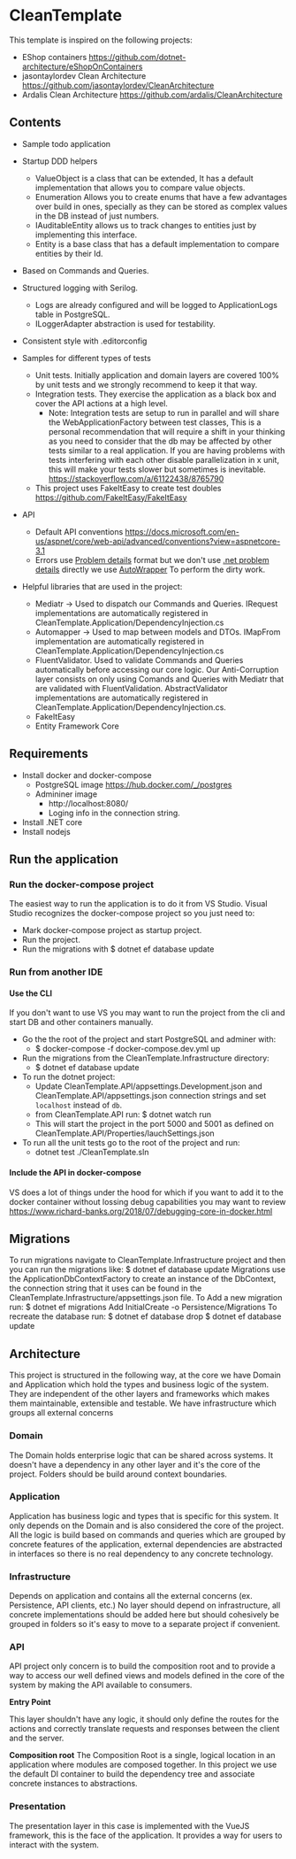# CleanTemplate
This template is inspired on the following projects:
- EShop containers https://github.com/dotnet-architecture/eShopOnContainers
- jasontaylordev Clean Architecture https://github.com/jasontaylordev/CleanArchitecture
- Ardalis Clean Architecture https://github.com/ardalis/CleanArchitecture

## Contents
- Sample todo application
- Startup DDD helpers
    - ValueObject is a class that can be extended, It has a default implementation that allows you to compare value objects.
    - Enumeration Allows you to create enums that have a few advantages over build in ones, specially as they can be stored
    as complex values in the DB instead of just numbers.
    - IAuditableEntity allows us to track changes to entities just by implementing this interface.
    - Entity is a base class that has a default implementation to compare entities by their Id.
- Based on Commands and Queries.
- Structured logging with Serilog.
    - Logs are already configured and will be logged to ApplicationLogs table in PostgreSQL.
    - ILoggerAdapter abstraction is used for testability.
- Consistent style with .editorconfig
- Samples for different types of tests
    - Unit tests. Initially application and domain layers are covered 100% by unit tests and we strongly recommend to keep it that way.
    - Integration tests. They exercise the application as a black box and cover the API actions at a high level.
        - Note: Integration tests are setup to run in parallel and will share the WebApplicationFactory between test classes,
        This is a personal recommendation that will require a shift in your thinking as you need to consider that the db may be
        affected by other tests similar to a real application.
        If you are having problems with tests interfering with each other disable parallelization in x unit, this will make 
        your tests slower but sometimes is inevitable. https://stackoverflow.com/a/61122438/8765790
    - This project uses FakeItEasy to create test doubles https://github.com/FakeItEasy/FakeItEasy
- API
    - Default API conventions https://docs.microsoft.com/en-us/aspnet/core/web-api/advanced/conventions?view=aspnetcore-3.1
    - Errors use [Problem details](https://tools.ietf.org/html/rfc7807) format but we don't use [.net problem details](https://docs.microsoft.com/en-us/dotnet/api/microsoft.aspnetcore.mvc.problemdetails?view=aspnetcore-2.2) directly
    we use [AutoWrapper](https://github.com/proudmonkey/AutoWrapper) To perform the dirty work. 
     
- Helpful libraries that are used in the project:
    - Mediatr -> Used to dispatch our Commands and Queries. 
    IRequest implementations are automatically registered in CleanTemplate.Application/DependencyInjection.cs
    - Automapper -> Used to map between models and DTOs. 
    IMapFrom implementation are automatically registered in CleanTemplate.Application/DependencyInjection.cs
    - FluentValidator. Used to validate Commands and Queries automatically before accessing our core logic.
    Our Anti-Corruption layer consists on only using Comands and Queries with Mediatr that are validated with FluentValidation.
    AbstractValidator implementations are automatically registered in CleanTemplate.Application/DependencyInjection.cs. 
    - FakeItEasy
    - Entity Framework Core

## Requirements
- Install docker and docker-compose
  - PostgreSQL image https://hub.docker.com/_/postgres
  - Admininer image
    - http://localhost:8080/
    - Loging info in the connection string.
- Install .NET core
- Install nodejs

## Run the application

### Run the docker-compose project
The easiest way to run the application is to do it from VS Studio.
Visual Studio recognizes the docker-compose project so you just need to:
- Mark docker-compose project as startup project.
- Run the project.
- Run the migrations with $ dotnet ef database update

### Run from another IDE
#### Use the CLI
If you don't want to use VS you may want to run the project from the cli and start DB and other containers manually.
- Go the the root of the project and start PostgreSQL and adminer with:
    - $ docker-compose -f docker-compose.dev.yml up
- Run the migrations from the CleanTemplate.Infrastructure directory:
    - $ dotnet ef database update 
- To run the dotnet project:
    - Update CleanTemplate.API/appsettings.Development.json and CleanTemplate.API/appsettings.json connection strings 
    and set `localhost` instead of `db`.
    - from CleanTemplate.API run: $  dotnet watch run
    - This will start the project in the port 5000 and 5001 as defined on CleanTemplate.API/Properties/lauchSettings.json
- To run all the unit tests go to the root of the project and run:
    - dotnet test ./CleanTemplate.sln
 
#### Include the API in docker-compose
VS does a lot of things under the hood for which if you want to add it to the docker container without lossing debug capabilities
you may want to  review https://www.richard-banks.org/2018/07/debugging-core-in-docker.html

## Migrations
To run migrations navigate to CleanTemplate.Infrastructure project and then you can run the migrations like:
    $ dotnet ef database update
Migrations use the ApplicationDbContextFactory to create an instance of the DbContext, the connection string that it uses
can be found in the CleanTemplate.Infrastructure/appsettings.json file.
To Add a new migration run:
    $ dotnet ef migrations Add InitialCreate -o Persistence/Migrations
To recreate the database run:
    $ dotnet ef database drop
    $ dotnet ef database update

## Architecture
This project is structured in the following way, at the core we have Domain and Application which hold the types and business logic
of the system. They are independent of the other layers and frameworks which makes them maintainable, extensible and testable. We have
infrastructure which groups all external concerns

### Domain
The Domain holds enterprise logic that can be shared across systems.
It doesn't have a dependency in any other layer and it's the core of the project.
Folders should be build around context boundaries.

### Application
 Application has business logic and types that is specific for this system.
 It only depends on the Domain and is also considered the core of the project.
 All the logic is build based on commands and queries which are grouped by concrete features of the application, external
 dependencies are abstracted in interfaces so there is no real dependency to any concrete technology.

 ### Infrastructure
 Depends on application and contains all the external concerns (ex. Persistence, API clients, etc.)
 No layer should depend on infrastructure, all concrete implementations should be added here but should cohesively be grouped
 in folders so it's easy to move to a separate project if convenient.

 ### API
 API project only concern is to build the composition root and to provide a way to access our well defined views and models defined
 in the core of the system by making the API available to consumers.

**Entry Point**

 This layer shouldn't have any logic, it should only define the routes for the actions and correctly translate requests and responses
 between the client and the server.

 **Composition root**
 The Composition Root is a single, logical location in an application where modules are composed together. In this project we use
 the default DI container to build the dependency tree and associate concrete instances to abstractions.

 ### Presentation
 The presentation layer in this case is implemented with the VueJS framework, this is the face of the application.
 It provides a way for users to interact with the system.


